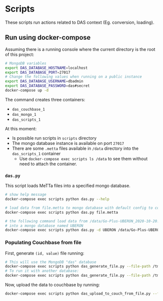 Scripts
===

These scripts run actions related to DAS context (Eg. conversion, loading).

## Run using docker-compose

Assuming there is a running console where the current directory is the root of this project:

```sh
# MongoDB variables
export DAS_DATABASE_HOSTNAME=localhost
export DAS_DATABASE_PORT=27017
# Change the following values when running on a public instance
export DAS_DATABASE_USERNAME=dbadmin
export DAS_DATABASE_PASSWORD=das#secret
docker-compose up -d
```

The command creates three containers:

- `das_couchbase_1`
- `das_mongo_1`
- `das_scripts_1`

At this moment:

- Is possible run scripts in `scripts` directory
- The mongo database instance is available on port `27017`
- There are some `.metta` files available in `/data` directory into the `das_scripts_1` container
    - Use `docker-compose exec scripts ls /data` to see them without need to attach the container.

### `das.py`

This script loads MeTTa files into a specified mongo database.

```sh
# show help message
docker-compose exec scripts python das.py --help

# load data from file.metta to mongo database with default config to connection
docker-compose exec scripts python das.py file.metta

# the following command load data from /data/Go-Plus-UBERON_2020-10-20.metta file
# into a mongo database named UBERON
docker-compose exec scripts python das.py -d UBERON /data/Go-Plus-UBERON_2020-10-20.metta
```

### Populating Couchbase from file

First, generate `(id, value)` file running:

```sh
# This will use the MongoDB "das" database
docker-compose exec scripts python das_generate_file.py --file-path /tmp/all_pairs.txt
# To run it with another database:
docker-compose exec scripts python das_generate_file.py --file-path /tmp/all_pairs.txt --mongo-database UBERON
```

Now, upload the data to couchbase by running:

```sh
docker-compose exec scripts python das_upload_to_couch_from_file.py --file-path /tmp/all_pairs.txt
```
